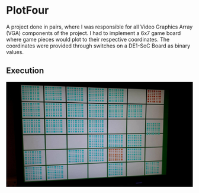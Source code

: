 # PlotFour
A project done in pairs, where I was responsible for all Video Graphics Array (VGA) components of the project. I had to implement a 6x7 game board where game pieces would plot to their respective coordinates. The coordinates were provided through switches on a DE1-SoC Board as binary values.

## Execution
![PlotFour](plotFour.jpg)
